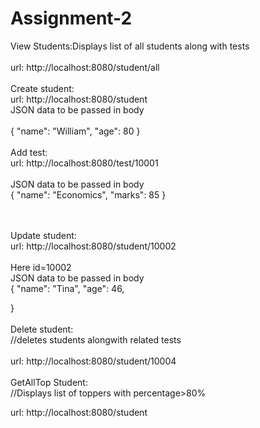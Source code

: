 # Assignment-2


View Students:Displays list of all students along with tests</br></br>
url: http://localhost:8080/student/all
</br></br>
Create student:</br>
url: http://localhost:8080/student</br>
JSON data to be passed in body </br></br>
{
    "name": "William",
    "age": 80
}
</br></br>
Add test:</br>
url: http://localhost:8080/test/10001</br>
</br>
JSON data to be passed in body</br>
{
        "name": "Economics",
        "marks": 85
}

</br></br>
Update student:</br>
url: http://localhost:8080/student/10002</br>
</br>
Here id=10002</br>
JSON data to be passed in body</br>
{
    "name": "Tina",
    "age": 46,
    
}</br>
</br>
Delete student:</br>
//deletes students alongwith related tests</br>
</br>
url: http://localhost:8080/student/10004
</br>
</br>
GetAllTop Student:</br>
//Displays list of toppers with percentage>80%</br>

url: http://localhost:8080/student</br>
